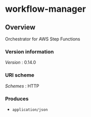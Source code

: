 # workflow-manager


<a name="overview"></a>
## Overview
Orchestrator for AWS Step Functions


### Version information
*Version* : 0.14.0


### URI scheme
*Schemes* : HTTP


### Produces

* `application/json`



